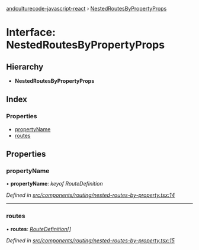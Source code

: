[andculturecode-javascript-react](../README.md) › [NestedRoutesByPropertyProps](nestedroutesbypropertyprops.md)

# Interface: NestedRoutesByPropertyProps

## Hierarchy

* **NestedRoutesByPropertyProps**

## Index

### Properties

* [propertyName](nestedroutesbypropertyprops.md#propertyname)
* [routes](nestedroutesbypropertyprops.md#routes)

## Properties

###  propertyName

• **propertyName**: *keyof RouteDefinition*

*Defined in [src/components/routing/nested-routes-by-property.tsx:14](https://github.com/AndcultureCode/AndcultureCode.JavaScript.React/blob/a733eed/src/components/routing/nested-routes-by-property.tsx#L14)*

___

###  routes

• **routes**: *[RouteDefinition](routedefinition.md)[]*

*Defined in [src/components/routing/nested-routes-by-property.tsx:15](https://github.com/AndcultureCode/AndcultureCode.JavaScript.React/blob/a733eed/src/components/routing/nested-routes-by-property.tsx#L15)*
